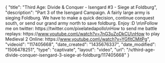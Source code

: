 {
    "title": "Third Age: Divide & Conquer - Isengard #3 - Siege at Foldburg",
    "description": "Part 3 of the Isengard Campaign.  A fairly large army is sieging Foldburg.  We have to make a quick decision, continue conquest south, or send our grand army north to save foldburg.  Enjoy :D \n\nFollow me on twitter: https:\/\/twitter.com\/pixelatedapollo\nHow to send me battle replays: https:\/\/www.youtube.com\/watch?v=7nG3uZoDkCU\nHow to play Medieval 2 Online: https:\/\/www.youtube.com\/watch?v=YGfItCMitPg",
    "videoid": "117405668",
    "date_created": "1435676337",
    "date_modified": "1506478251",
    "type": "captivate",
    "layout": "video",
    "url": "\/v\/third-age-divide-conquer-isengard-3-siege-at-foldburg\/117405668"
}